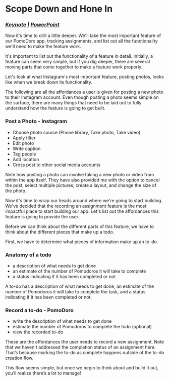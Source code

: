 # Scope Down and Hone In

### ***[Keynote](https://www.dropbox.com/s/j1u6i9fugh9dyoj/04%20-%20Keynote%20-%20Scope%20Down%20and%20Hone%20In.key?dl=0 "Scope Down and Hone In - Keynote") | [PowerPoint](https://www.dropbox.com/s/15y7287fxrinsj8/04%20-%20PowerPoint%20-%20Scope%20Down%20and%20Hone%20In.pptx?dl=0 "Scope Down and Hone In - PowePoint")***

Now it's time to drill a little deeper. We'll take the most important feature of our PomoDoro app, tracking assignments, and list out all the functionality we'll need to make the feature work.

It's important to list out the functionality of a feature in detail. Initially, a feature can seem very simple, but if you dig deeper, there are several moving parts that come together to make a feature work properly.

Let's look at what Instagram's most important feature, posting photos, looks like when we break down its functionality.

The following are all the affordances a user is given for posting a new photo to their Instagram account. Even though posting a photo seems simple on the surface, there are many things that need to be laid out to fully understand how the feature is going to get built.

### Post a Photo - Instagram
  * Choose photo source (Phone library, Take photo, Take video)
  * Apply filter
  * Edit photo
  * Write caption
  * Tag people
  * Add location
  * Cross post to other social media accounts

Note how posting a photo can involve taking a new photo or video from within the app itself. They have also provided me with the option to cancel the post, select multiple pictures, create a layout, and change the size of the photo.

Now it's time to wrap our heads around where we're going to start building. We've decided that the recording an assignment feature is the most impactful place to start building our app. Let's list out the affordances this feature is going to provide the user.

Before we can think about the different parts of this feature, we have to think about the different pieces that make up a todo.

First, we have to determine what pieces of information make up an to-do.

### Anatomy of a todo
  * a description of what needs to get done
  * an estimate of the number of Pomodoros it will take to complete
  * a status indicating if it has been completed or not

A to-do has a description of what needs to get done, an estimate  of the number of Pomodoros it will take to complete the task, and a status indicating if it has been completed or not.

### Record a to-do - PomoDoro
  * write the description of what needs to get done
  * estimate the number of Pomodoros to complete the todo (optional)
  * view the recorded to-do

These are the affordances the user needs to record a new assignment. Note that we haven't addressed the completion status of an assignment here. That’s because marking the to-do as complete happens outside of the to-do creation flow.

This flow seems simple, but once we begin to think about and build it out, you’ll realize there’s a lot to manage!
